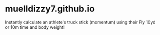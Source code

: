 # muelldizzy7.github.io
Instantly calculate an athlete's truck stick (momentum) using their Fly 10yd or 10m time and body weight!

